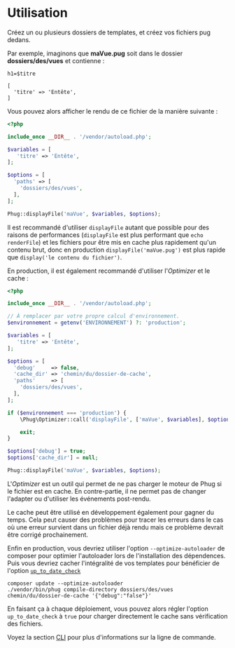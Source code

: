 # Utilisation

Créez un ou plusieurs dossiers de templates, et créez vos fichiers
pug dedans.

Par exemple, imaginons que **maVue.pug** soit dans le dossier
**dossiers/des/vues** et contienne :

```phug
h1=$titre
```
```vars
[
  'titre' => 'Entête',
]
```

Vous pouvez alors afficher le rendu de ce fichier de la manière
suivante :
```php
<?php

include_once __DIR__ . '/vendor/autoload.php';

$variables = [
   'titre' => 'Entête',
];

$options = [
  'paths' => [
    'dossiers/des/vues',
  ],
];

Phug::displayFile('maVue', $variables, $options);
```

Il est recommandé d'utiliser `displayFile` autant que possible pour
des raisons de performances (`displayFile` est plus performant que
`echo renderFile`) et les fichiers pour être mis en cache plus
rapidement qu'un contenu brut, donc en production
`displayFile('maVue.pug')` est plus rapide que
`display('le contenu du fichier')`.

En production, il est également recommandé d'utiliser l'*Optimizer*
et le cache :

```php
<?php

include_once __DIR__ . '/vendor/autoload.php';

// À remplacer par votre propre calcul d'environnement.
$environnement = getenv('ENVIRONNEMENT') ?: 'production';

$variables = [
   'titre' => 'Entête',
];

$options = [
  'debug'     => false,
  'cache_dir' => 'chemin/du/dossier-de-cache', 
  'paths'     => [
    'dossiers/des/vues',
  ],
];

if ($environnement === 'production') {
    \Phug\Optimizer::call('displayFile', ['maVue', $variables], $options);

    exit;
}

$options['debug'] = true;
$options['cache_dir'] = null;

Phug::displayFile('maVue', $variables, $options);
```

L'*Optimizer* est un outil qui permet de ne pas charger le moteur
de Phug si le fichier est en cache. En contre-partie, il ne permet
pas de changer l'adapter ou d'utiliser les événements post-rendu.

Le cache peut être utilisé en développement également pour gagner
du temps. Cela peut causer des problèmes pour tracer les erreurs
dans le cas où une erreur survient dans un fichier déjà rendu mais
ce problème devrait être corrigé prochainement.

Enfin en production, vous devriez utiliser l'option
`--optimize-autoloader` de composer pour optimier l'autoloader
lors de l'installation des dépendences. Puis vous devriez
cacher l'intégralité de vos templates pour bénéficier
de l'option [`up_to_date_check`](#up-to-date-check-boolean)

```shell
composer update --optimize-autoloader
./vendor/bin/phug compile-directory dossiers/des/vues chemin/du/dossier-de-cache '{"debug":"false"}'
```

En faisant ça à chaque déploiement, vous pouvez alors
régler l'option `up_to_date_check` à `true` pour charger
directement le cache sans vérification des fichiers.

Voyez la section [CLI](#cli) pour plus d'informations sur
la ligne de commande.
